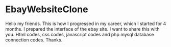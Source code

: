 # EbayWebsiteClone
Hello my friends. This is how I progressed in my career, which I started for 4 months. I prepared the interface of the ebay site. I want to share this with you. Html codes, css codes, javascript codes and php mysql database connection codes. Thanks. 
